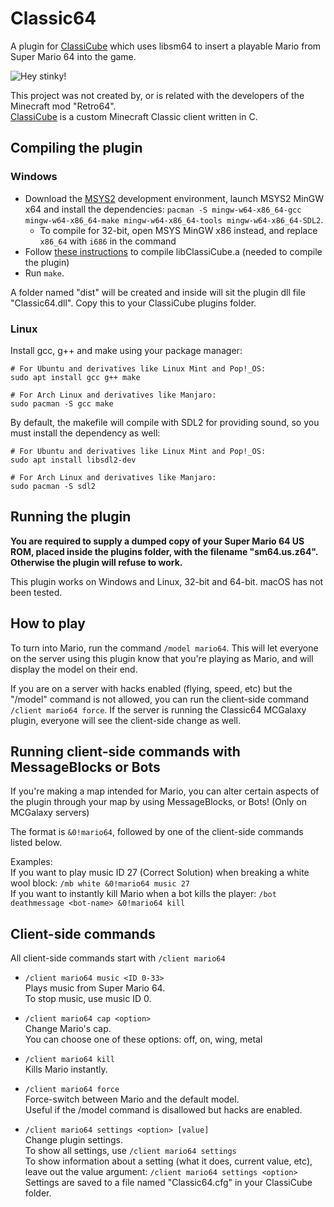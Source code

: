 # Classic64
A plugin for [ClassiCube](https://classicube.net) which uses libsm64 to insert a playable Mario from Super Mario 64 into the game.

![Hey stinky!](screenshot.png)

This project was not created by, or is related with the developers of the Minecraft mod "Retro64".<br/>
[ClassiCube](https://github.com/UnknownShadow200/ClassiCube) is a custom Minecraft Classic client written in C.

## Compiling the plugin
### Windows
* Download the [MSYS2](https://msys2.org/#installation) development environment, launch MSYS2 MinGW x64 and install the dependencies: `pacman -S mingw-w64-x86_64-gcc mingw-w64-x86_64-make mingw-w64-x86_64-tools mingw-w64-x86_64-SDL2`.
  * To compile for 32-bit, open MSYS MinGW x86 instead, and replace `x86_64` with `i686` in the command
* Follow [these instructions](https://github.com/ClassiCube/ClassiCube/blob/master/doc/plugin-dev.md#using-mingw-w64) to compile libClassiCube.a (needed to compile the plugin)
* Run `make`.

A folder named "dist" will be created and inside will sit the plugin dll file "Classic64.dll".
Copy this to your ClassiCube plugins folder.

### Linux
Install gcc, g++ and make using your package manager:
```
# For Ubuntu and derivatives like Linux Mint and Pop!_OS:
sudo apt install gcc g++ make

# For Arch Linux and derivatives like Manjaro:
sudo pacman -S gcc make
```

By default, the makefile will compile with SDL2 for providing sound, so you must install the dependency as well:
```
# For Ubuntu and derivatives like Linux Mint and Pop!_OS:
sudo apt install libsdl2-dev

# For Arch Linux and derivatives like Manjaro:
sudo pacman -S sdl2
```

## Running the plugin
**You are required to supply a dumped copy of your Super Mario 64 US ROM, placed inside the plugins folder, with the filename "sm64.us.z64".
Otherwise the plugin will refuse to work.**

This plugin works on Windows and Linux, 32-bit and 64-bit. macOS has not been tested.

## How to play
To turn into Mario, run the command `/model mario64`. This will let everyone on the server using this plugin know that you're playing as Mario, and will display the model on their end.

If you are on a server with hacks enabled (flying, speed, etc) but the "/model" command is not allowed, you can run the client-side command `/client mario64 force`.
If the server is running the Classic64 MCGalaxy plugin, everyone will see the client-side change as well.

## Running client-side commands with MessageBlocks or Bots
If you're making a map intended for Mario, you can alter certain aspects of the plugin through your map by using MessageBlocks, or Bots! (Only on MCGalaxy servers)

The format is `&0!mario64`, followed by one of the client-side commands listed below.

Examples:<br/>
If you want to play music ID 27 (Correct Solution) when breaking a white wool block: `/mb white &0!mario64 music 27`<br/>
If you want to instantly kill Mario when a bot kills the player: `/bot deathmessage <bot-name> &0!mario64 kill`

## Client-side commands
All client-side commands start with `/client mario64`

* `/client mario64 music <ID 0-33>`<br/>
Plays music from Super Mario 64.<br/>
To stop music, use music ID 0.

* `/client mario64 cap <option>`<br/>
Change Mario's cap.<br/>
You can choose one of these options: off, on, wing, metal

* `/client mario64 kill`<br/>
Kills Mario instantly.

* `/client mario64 force`<br/>
Force-switch between Mario and the default model.<br/>
Useful if the /model command is disallowed but hacks are enabled.

* `/client mario64 settings <option> [value]`<br/>
Change plugin settings.<br/>
To show all settings, use `/client mario64 settings`<br/>
To show information about a setting (what it does, current value, etc), leave out the value argument: `/client mario64 settings <option>`<br/>
Settings are saved to a file named "Classic64.cfg" in your ClassiCube folder.
